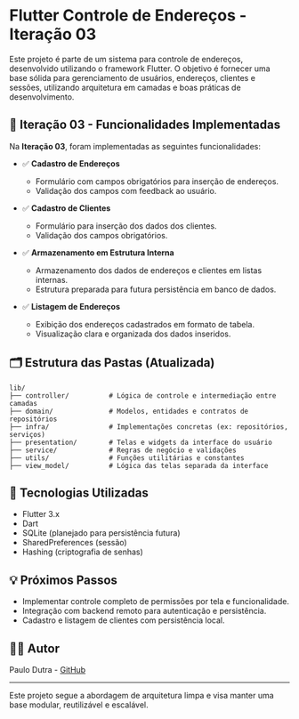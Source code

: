 # Flutter Controle de Endereços - Iteração 03

Este projeto é parte de um sistema para controle de endereços, desenvolvido utilizando o framework Flutter. O objetivo é fornecer uma base sólida para gerenciamento de usuários, endereços, clientes e sessões, utilizando arquitetura em camadas e boas práticas de desenvolvimento.

## 📌 Iteração 03 - Funcionalidades Implementadas

Na **Iteração 03**, foram implementadas as seguintes funcionalidades:

- ✅ **Cadastro de Endereços**

  - Formulário com campos obrigatórios para inserção de endereços.
  - Validação dos campos com feedback ao usuário.

- ✅ **Cadastro de Clientes**

  - Formulário para inserção dos dados dos clientes.
  - Validação dos campos obrigatórios.

- ✅ **Armazenamento em Estrutura Interna**

  - Armazenamento dos dados de endereços e clientes em listas internas.
  - Estrutura preparada para futura persistência em banco de dados.

- ✅ **Listagem de Endereços**
  - Exibição dos endereços cadastrados em formato de tabela.
  - Visualização clara e organizada dos dados inseridos.

## 🗂️ Estrutura das Pastas (Atualizada)

```
lib/
├── controller/          # Lógica de controle e intermediação entre camadas
├── domain/              # Modelos, entidades e contratos de repositórios
├── infra/               # Implementações concretas (ex: repositórios, serviços)
├── presentation/        # Telas e widgets da interface do usuário
├── service/             # Regras de negócio e validações
├── utils/               # Funções utilitárias e constantes
├── view_model/          # Lógica das telas separada da interface
```

## 🚀 Tecnologias Utilizadas

- Flutter 3.x
- Dart
- SQLite (planejado para persistência futura)
- SharedPreferences (sessão)
- Hashing (criptografia de senhas)

## 💡 Próximos Passos

- Implementar controle completo de permissões por tela e funcionalidade.
- Integração com backend remoto para autenticação e persistência.
- Cadastro e listagem de clientes com persistência local.

## 👨‍💻 Autor

Paulo Dutra - [GitHub](https://github.com/dutrapaulovm)

---

Este projeto segue a abordagem de arquitetura limpa e visa manter uma base modular, reutilizável e escalável.
